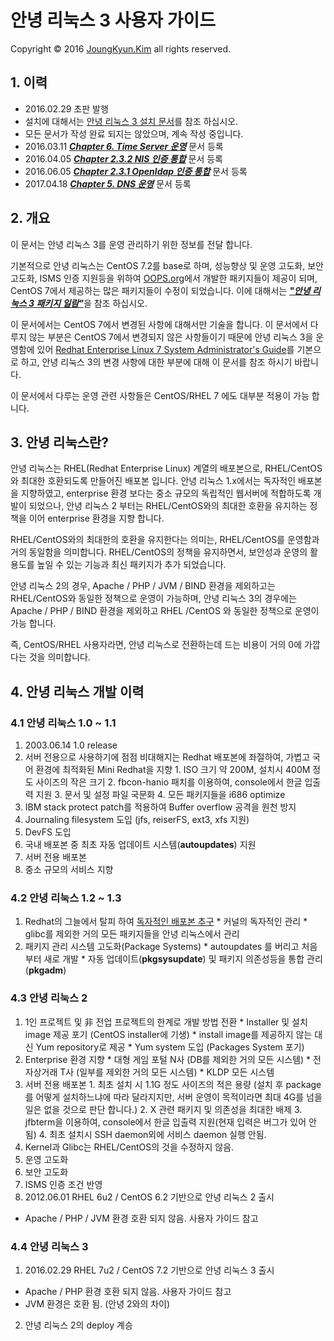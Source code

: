 안녕 리눅스 3 사용자 가이드
=======

Copyright &copy; 2016 [JoungKyun.Kim](https://oops.org/) all rights reserved.

## 1. 이력

* 2016.02.29 초판 발행
* 설치에 대해서는 [안녕 리눅스 3 설치 문서](https://joungkyun.gitbooks.io/annyung3-installation-guide/content/)를 참조 하십시오.
* 모든 문서가 작성 완료 되지는 않았으며, 계속 작성 중입니다.
* 2016.03.11 ***[Chapter 6. Time Server 운영](chapter6.md)*** 문서 등록
* 2016.04.05 ***[Chapter 2.3.2 NIS 인증 통합](chapter2-3-auth-integrate-nis.md)*** 문서 등록
* 2016.06.05 ***[Chapter 2.3.1 Openldap 인증 통합](chapter2-3-auth-integrate-openldap.md)*** 문서 등록
* 2017.04.18 ***[Chapter 5. DNS 운영](chapter5.md)*** 문서 등록

## 2. 개요

이 문서는 안녕 리눅스 3를 운영 관리하기 위한 정보를 전달 합니다.

기본적으로 안녕 리눅스는 CentOS 7.2를 base로 하며, 성능향상 및 운영 고도화, 보안 고도화, ISMS 인증 지원등을 위하여 [OOPS.org](https://oops.org/)에서 개발한 패키지들이 제공이 되며, CentOS 7에서 제공하는 많은 패키지들이 수정이 되었습니다. 이에 대해서는 [***"안녕 리눅스 3 패키지 일람"***](AnNyung3-Package-Catalog.md)을 참조 하십시오.

이 문서에서는 CentOS 7에서 변경된 사항에 대해서만 기술을 합니다. 이 문서에서 다루지 않는 부분은 CentOS 7에서 변경되지 않은 사항들이기 때문에 안녕 리눅스 3을 운영함에 있어 [Redhat Enterprise Linux 7 System Administrator's Guide](https://access.redhat.com/documentation/en-US/Red_Hat_Enterprise_Linux/7/html/System_Administrators_Guide/)를 기본으로 하고, 안녕 리눅스 3의 변경 사항에 대한 부분에 대해 이 문서를 참조 하시기 바랍니다.

이 문서에서 다루는 운영 관련 사항들은 CentOS/RHEL 7 에도 대부분 적용이 가능 합니다.


## 3. 안녕 리눅스란?
 
안녕 리눅스는 RHEL(Redhat Enterprise Linux) 계열의 배포본으로, RHEL/CentOS와 최대한 호환되도록 만들어진 배포본 입니다. 안녕 리눅스 1.x에서는 독자적인 배포본을 지향하였고, enterprise 환경 보다는 중소 규모의 독립적인 웹서버에 적합하도록 개발이 되었으나, 안녕 리눅스 2 부터는 RHEL/CentOS와의 최대한 호환을 유지하는 정책을 이어 enterprise 환경을 지향 합니다.

RHEL/CentOS와의 최대한의 호환을 유지한다는 의미는, RHEL/CentOS를 운영함과 거의 동일함을 의미합니다. RHEL/CentOS의 정책을 유지하면서, 보안성과 운영의 활용도를 높일 수 있는 기능과 최신 패키지가 추가 되었습니다.

안녕 리눅스 2의 경우, Apache / PHP / JVM / BIND 환경을 제외하고는 RHEL/CentOS와 동일한 정책으로 운영이 가능하며, 안녕 리눅스 3의 경우에는 Apache / PHP / BIND 환경을 제외하고 RHEL /CentOS 와 동일한 정책으로 운영이 가능 합니다.

즉, CentOS/RHEL 사용자라면, 안녕 리눅스로 전환하는데 드는 비용이 거의 0에 가깝다는 것을 의미합니다.


## 4. 안녕 리눅스 개발 이력

### 4.1 안녕 리눅스 1.0 ~ 1.1

  1. 2003.06.14 1.0 release
  2. 서버 전용으로 사용하기에 점점 비대해지는 Redhat 배포본에 좌절하여, 가볍고 국어 환경에 최적화된 Mini Redhat을 지향
    1. ISO 크기 약 200M, 설치시 400M 정도 사이즈의 작은 크기
    2. fbcon-hanio 패치를 이용하여, console에서 한글 입출력 지원
    3. 문서 및 설정 파일 국문화
    4. 모든 패키지들을 i686 optimize
  3. IBM stack protect patch를 적용하여 Buffer overflow 공격을 원천 방지
  4. Journaling filesystem 도입 (jfs, reiserFS, ext3, xfs 지원)
  5. DevFS 도입
  6. 국내 배포본 중 최초 자동 업데이트 시스템(**autoupdates**) 지원
  7. 서버 전용 배포본
  8. 중소 규모의 서비스 지향

### 4.2 안녕 리눅스 1.2 ~ 1.3

  1. Redhat의 그늘에서 탈피 하여 <u>독자적인 배포본 추구</u>
    * 커널의 독자적인 관리
    * glibc를 제외한 거의 모든 패키지들을 안녕 리눅스에서 관리
  2. 패키지 관리 시스템 고도화(Package Systems)
    * autoupdates 를 버리고 처음 부터 새로 개발
    * 자동 업데이트(**pkgsysupdate**) 및 패키지 의존성등을 통합 관리(**pkgadm**)

### 4.3 안녕 리눅스 2

  1. 1인 프로젝트 및 非 전업 프로젝트의 한계로 개발 방법 전환
    * Installer 및 설치 image 제공 포기 (CentOS installer에 기생)
    * install image를 제공하지 않는 대신 Yum repository로 제공
    * Yum system 도입 (Packages System 포기)
  2. Enterprise 환경 지향
    * 대형 게임 포털 N사 (DB를 제외한 거의 모든 시스템)
    * 전자상거래 T사 (일부를 제외한 거의 모든 시스템)
    * KLDP 모든 시스템
  3. 서버 전용 배포본
    1. 최초 설치 시 1.1G 정도 사이즈의 적은 용량 (설치 후 package를 어떻게 설치하느냐에 따라 달라지지만, 서버 운영이 목적이라면 최대 4G를 넘을 일은 없을 것으로 판단 합니다.)
    2. X 관련 패키지 및 의존성을 최대한 배제
    3. jfbterm을 이용하여, console에서 한글 입출력 지원(현재 입력은 버그가 있어 안됨)
    4. 최초 설치시 SSH daemon외에 서비스 daemon 실행 안됨.
  4. Kernel과 Glibc는 RHEL/CentOS의 것을 수정하지 않음.
  5. 운영 고도화
  6. 보안 고도화
  7. ISMS 인증 조건 반영
  8. 2012.06.01 RHEL 6u2 / CentOS 6.2 기반으로 안녕 리눅스 2 출시
   * Apache / PHP / JVM 환경 호환 되지 않음. 사용자 가이드 참고


### 4.4 안녕 리눅스 3

  1. 2016.02.29 RHEL 7u2 / CentOS 7.2 기반으로 안녕 리눅스 3 출시
   * Apache / PHP 환경 호환 되지 않음. 사용자 가이드 참고
   * JVM 환경은 호환 됨. (안녕 2와의 차이)
  2. 안녕 리눅스 2의 deploy 계승

